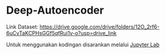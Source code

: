 # Deep-Autoencoder

Link Dataset: https://drive.google.com/drive/folders/12O_2rf6-6uCvTaKCPHsGGf5qfRui1v-o?usp=drive_link

Untuk menggunakan kodingan disarankan melalui [Jupyter Lab](https://jupyter.org/install)
